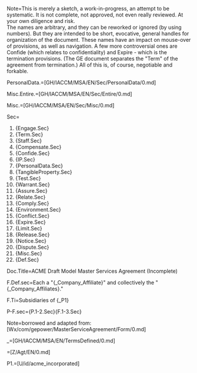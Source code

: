 Note=This is merely a sketch, a work-in-progress, an attempt to be systematic.  It is not complete, not approved, not even really reviewed.  At your own diligence and risk.<br>The names are arbitrary, and they can be reworked or ignored (by using numbers).  But they are intended to be short, evocative, general handles for organization of the document.  These names have an impact on mouse-over of provisions, as well as navigation.  A few more controversial ones are Confide (which relates to confidentiality) and Expire - which is the termination provisions.  (The GE document separates the "Term" of the agreement from termination.)  All of this is, of course, negotiable and forkable.  

PersonalData.=[GH/IACCM/MSA/EN/Sec/PersonalData/0.md]

Misc.Entire.=[GH/IACCM/MSA/EN/Sec/Entire/0.md]

Misc.=[GH/IACCM/MSA/EN/Sec/Misc/0.md]

Sec=<ol><li>{Engage.Sec}</li><li>{Term.Sec}</li><li>{Staff.Sec}</li><li>{Compensate.Sec}</li><li>{Confide.Sec}</li><li>{IP.Sec}</li><li>{PersonalData.Sec}</li><li>{TangibleProperty.Sec}</li><li>{Test.Sec}</li><li>{Warrant.Sec}</li><li>{Assure.Sec}</li><li>{Relate.Sec}</li><li>{Comply.Sec}</li><li>{Environment.Sec}</li><li>{Conflict.Sec}</li><li>{Expire.Sec}</li><li>{Limit.Sec}</li><li>{Release.Sec}</li><li>{Notice.Sec}</li><li>{Dispute.Sec}</li><li>{Misc.Sec}</li><li>{Def.Sec}</li></ol>

Doc.Title=ACME Draft Model Master Services Agreement (Incomplete)

F.Def.sec=Each a "{_Company_Affiliate}" and collectively the "{_Company_Affiliates}."

F.Ti=Subsidiaries of {_P1}

P-F.sec={P.1-2.Sec}{F.1-3.Sec}

Note=borrowed and adapted from:  [Wx/com/gepower/MasterServiceAgreement/Form/0.md]

_=[GH/IACCM/MSA/EN/TermsDefined/0.md]

=[Z/Agt/EN/0.md]

P1.=[U/id/acme_incorporated]